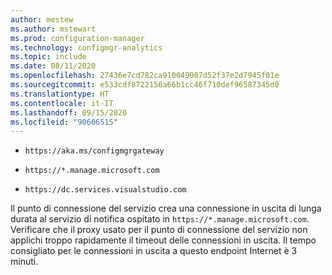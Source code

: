 ```yaml
---
author: mestew
ms.author: mstewart
ms.prod: configuration-manager
ms.technology: configmgr-analytics
ms.topic: include
ms.date: 08/11/2020
ms.openlocfilehash: 27436e7cd782ca910049007d52f37e2d7945f01e
ms.sourcegitcommit: e533cdf8722156a66b1cc46f710def96587345d0
ms.translationtype: HT
ms.contentlocale: it-IT
ms.lasthandoff: 09/15/2020
ms.locfileid: "90606515"
---
```

- `https://aka.ms/configmgrgateway`

- `https://*.manage.microsoft.com` <!--7424742-->

- `https://dc.services.visualstudio.com` <!--7541816-->

Il punto di connessione del servizio crea una connessione in uscita di lunga durata al servizio di notifica ospitato in `https://*.manage.microsoft.com`. Verificare che il proxy usato per il punto di connessione del servizio non applichi troppo rapidamente il timeout delle connessioni in uscita. Il tempo consigliato per le connessioni in uscita a questo endpoint Internet è 3 minuti. <!--7820969-->